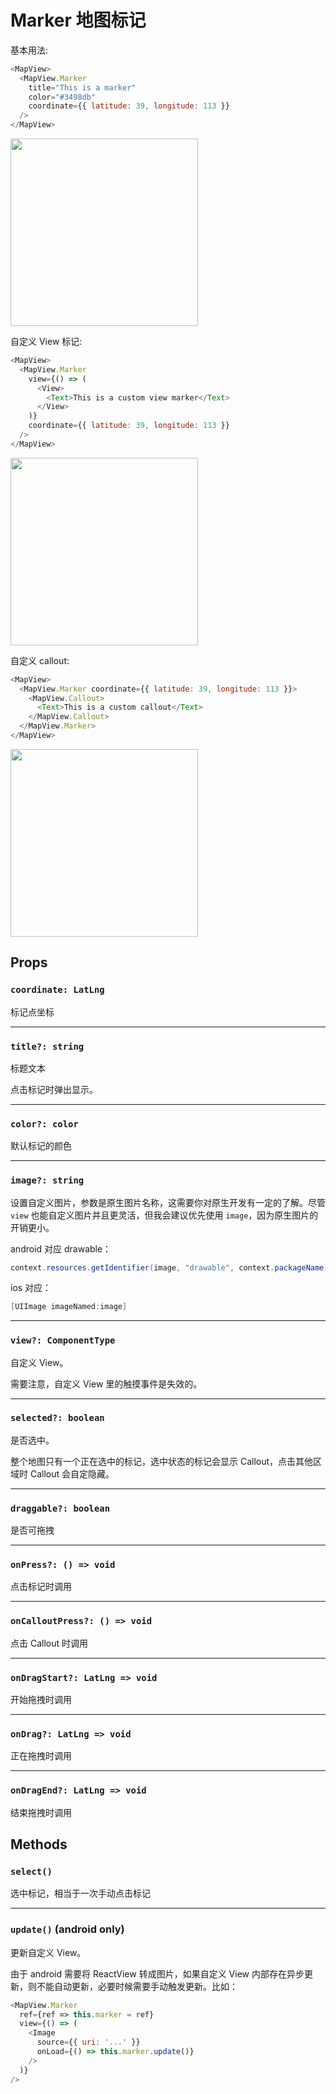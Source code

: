 # Marker 地图标记

基本用法:
```javascript
<MapView>
  <MapView.Marker
    title="This is a marker"
    color="#3498db"
    coordinate={{ latitude: 39, longitude: 113 }}
  />
</MapView>
```
<img src="https://user-images.githubusercontent.com/1709072/36655491-f24ab3d0-1afd-11e8-8928-622a624aa850.png" width=300>

自定义 View 标记:
```javascript
<MapView>
  <MapView.Marker
    view={() => (
      <View>
        <Text>This is a custom view marker</Text>
      </View>
    )}
    coordinate={{ latitude: 39, longitude: 113 }}
  />
</MapView>
```
<img src="https://user-images.githubusercontent.com/1709072/36655993-03dbbfba-1b01-11e8-9b38-970acb5f6447.png" width=300>

自定义 callout:
```javascript
<MapView>
  <MapView.Marker coordinate={{ latitude: 39, longitude: 113 }}>
    <MapView.Callout>
      <Text>This is a custom callout</Text>
    </MapView.Callout>
  </MapView.Marker>
</MapView>
```
<img src="https://user-images.githubusercontent.com/1709072/36655994-0449591c-1b01-11e8-854d-b2cf7dbf21c1.png" width=300>

## Props

### `coordinate: LatLng`
标记点坐标

---

### `title?: string`
标题文本

点击标记时弹出显示。

---

### `color?: color`
默认标记的颜色

---

### `image?: string`
设置自定义图片，参数是原生图片名称，这需要你对原生开发有一定的了解。尽管 `view` 也能自定义图片并且更灵活，但我会建议优先使用 `image`，因为原生图片的开销更小。

android 对应 drawable：
```java
context.resources.getIdentifier(image, "drawable", context.packageName)
```

ios 对应：
```objective-c
[UIImage imageNamed:image]
```

---

### `view?: ComponentType`
自定义 View。

需要注意，自定义 View 里的触摸事件是失效的。

---

### `selected?: boolean`
是否选中。

整个地图只有一个正在选中的标记，选中状态的标记会显示 Callout，点击其他区域时 Callout 会自定隐藏。

---

### `draggable?: boolean`
是否可拖拽

---

### `onPress?: () => void`
点击标记时调用

---

### `onCalloutPress?: () => void`
点击 Callout 时调用

---

### `onDragStart?: LatLng => void`
开始拖拽时调用

---

### `onDrag?: LatLng => void`
正在拖拽时调用

---

### `onDragEnd?: LatLng => void`
结束拖拽时调用

## Methods

### `select()`
选中标记，相当于一次手动点击标记

---

### `update()` (android only)
更新自定义 View。

由于 android 需要将 ReactView 转成图片，如果自定义 View 内部存在异步更新，则不能自动更新，必要时候需要手动触发更新。比如：
```javascript
<MapView.Marker
  ref={ref => this.marker = ref}
  view={() => (
    <Image
      source={{ uri: '...' }}
      onLoad={() => this.marker.update()}
    />
  )}
/>
```
